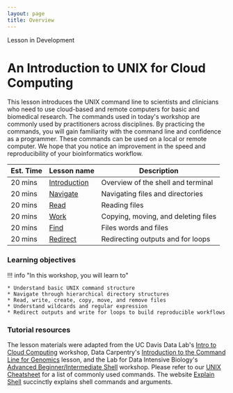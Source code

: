 ```yaml
---
layout: page
title: Overview
---
```


<div class="banner"><span class="banner-text">Lesson in Development</span></div>


An Introduction to UNIX for Cloud Computing 
================================================

This lesson introduces the UNIX command line to scientists and clinicians who need to use cloud-based and remote computers for basic and biomedical research. The commands used in today's workshop are commonly used by practitioners across disciplines. By practicing the commands, you will gain familiarity with the command line and confidence as a programmer. These commands can be used on a local or remote computer. We hope that you notice an improvement in the speed and reproducibility of your bioinformatics workflow. 


Est. Time | Lesson name | Description
--- | --- | ---
20 mins | [Introduction](./intro/) | Overview of the shell and terminal
20 mins | [Navigate](./navigate/) | Navigating files and directories
20 mins | [Read](./read/) | Reading files
20 mins | [Work](./work/) | Copying, moving, and deleting files
20 mins | [Find](./find/) | Files words and files
20 mins | [Redirect](./redirect/) | Redirecting outputs and for loops

### Learning objectives

!!! info "In this workshop, you will learn to"

    * Understand basic UNIX command structure 
    * Navigate through hierarchical directory structures
    * Read, write, create, copy, move, and remove files
    * Understand wildcards and regular expression 
    * Redirect outputs and write for loops to build reproducible workflows


### Tutorial resources 

The lesson materials were adapted from the UC Davis Data Lab's [Intro to Cloud Computing](https://ngs-docs.github.io/2021-august-remote-computing/) workshop, Data Carpentry's [Introduction to the Command Line for Genomics](https://datacarpentry.org/shell-genomics/) lesson, and the Lab for Data Intensive Biology's [Advanced Beginner/Intermediate Shell](https://dib-training.readthedocs.io/en/pub/2016-01-13-adv-beg-shell.html) workshop. 
Please refer to our [UNIX Cheatsheet](https://training.nih-cfde.org/en/latest/General-Tools/Cheat-Sheets/bash_cheatsheet/) for a list of commonly used commands.  The website [Explain Shell](https://explainshell.com/) succinctly explains shell commands and arguments.
